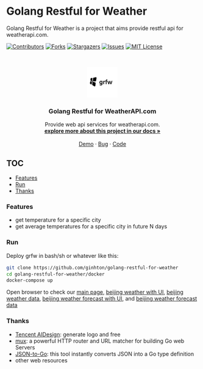 # Golang Restful for Weather

Golang Restful for Weather is a project that aims provide restful api for weatherapi.com.

<!-- PROJECT SHIELDS -->

[![Contributors][contributors-shield]][contributors-url]
[![Forks][forks-shield]][forks-url]
[![Stargazers][stars-shield]][stars-url]
[![Issues][issues-shield]][issues-url]
[![MIT License][license-shield]][license-url]


<!-- PROJECT LOGO -->
<br />

<p align="center">
  <a href="https://github.com/ginhton/golang-restful-for-weather">
    <img src="images/logo.png" alt="Logo" width="80" height="80">
  </a>

  <h3 align="center">Golang Restful for WeatherAPI.com</h3>
  <p align="center">
    Provide web api services for weatherapi.com.
    <br />
    <a href="wiki"><strong>explore more about this project in our docs »</strong></a>
    <br />
    <br />
    <a href="#">Demo</a>
    ·
    <a href="#">Bug</a>
    ·
    <a href="#">Code</a>
  </p>

</p>

## TOC

- [Features](#Features)
- [Run](#Run)
- [Thanks](#Thanks)

### Features

- get temperature for a specific city
- get average temperatures for a specific city in future N days


### Run

Deploy grfw in bash/sh or whatever like this:

```sh
git clone https://github.com/ginhton/golang-restful-for-weather
cd golang-restful-for-weather/docker
docker-compose up
```

Open browser to check our [main page](http://localhost:8081), [beijing weather with UI](http://localhost:8081/ui/beijing), [beijing weather data](http://localhost:8081/api/beijing), [beijing weather forecast with UI](http://localhost:8081/ui/beijing/3), and [beijing weather forecast data](http://localhost:8081/api/beijing/3)


### Thanks

* [Tencent AIDesign](https://ailogo.qq.com/): generate logo and free
* [mux](https://github.com/gorilla/mux): a powerful HTTP router and URL matcher for building Go web Servers
* [JSON-to-Go](https://mholt.github.io/json-to-go/): this tool instantly converts JSON into a Go type definition
* other web resources

<!-- links -->
[your-project-path]:ginhton/golang-restful-for-weather
[contributors-shield]: https://img.shields.io/github/contributors/ginhton/golang-restful-for-weather.svg?style=flat-square
[contributors-url]: https://github.com/ginhton/golang-restful-for-weather/graphs/contributors
[forks-shield]: https://img.shields.io/github/forks/ginhton/golang-restful-for-weather.svg?style=flat-square
[forks-url]: https://github.com/ginhton/golang-restful-for-weather/network/members
[stars-shield]: https://img.shields.io/github/stars/ginhton/golang-restful-for-weather.svg?style=flat-square
[stars-url]: https://github.com/ginhton/golang-restful-for-weather/stargazers
[issues-shield]: https://img.shields.io/github/issues/ginhton/golang-restful-for-weather.svg?style=flat-square
[issues-url]: https://img.shields.io/github/issues/ginhton/golang-restful-for-weather.svg
[license-shield]: https://img.shields.io/github/license/ginhton/golang-restful-for-weather.svg?style=flat-square
[license-url]: https://github.com/ginhton/golang-restful-for-weather/blob/master/LICENSE.txt

